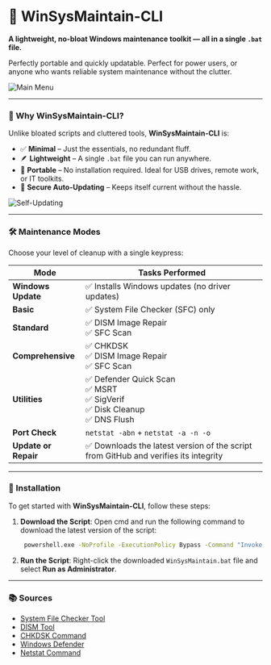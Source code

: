 # 🧰 WinSysMaintain-CLI

**A lightweight, no-bloat Windows maintenance toolkit — all in a single `.bat` file.**

Perfectly portable and quickly updatable.
Perfect for power users, or anyone who wants reliable system maintenance without the clutter.

![Main Menu](https://github.com/user-attachments/assets/5d7a8303-3644-4242-a1ed-efd615123ffc)

---

### 🔧 Why WinSysMaintain-CLI?

Unlike bloated scripts and cluttered tools, **WinSysMaintain-CLI** is:

- ✅ **Minimal** – Just the essentials, no redundant fluff.
- 🪶 **Lightweight** – A single `.bat` file you can run anywhere.
- 🚀 **Portable** – No installation required. Ideal for USB drives, remote work, or IT toolkits.
- 🔐 **Secure Auto-Updating** – Keeps itself current without the hassle.

![Self-Updating](https://github.com/user-attachments/assets/d41cc55c-018e-4a2e-9767-ca23a5f872b1)

---

### 🛠️ Maintenance Modes

Choose your level of cleanup with a single keypress:

| Mode             | Tasks Performed                                                                 |
|------------------|----------------------------------------------------------------------------------|
| **Windows Update** | ✅ Installs Windows updates (no driver updates)                                 |
| **Basic**        | ✅ System File Checker (SFC) only                                                |
| **Standard**     | ✅ DISM Image Repair<br>✅ SFC Scan                                               |
| **Comprehensive**| ✅ CHKDSK<br>✅ DISM Image Repair<br>✅ SFC Scan                                  |
| **Utilities**    | ✅ Defender Quick Scan<br>✅ MSRT<br>✅ SigVerif<br>✅ Disk Cleanup<br>✅ DNS Flush                |
| **Port Check**   | `netstat -abn` + `netstat -a -n -o`                                              |
| **Update or Repair** | ✅ Downloads the latest version of the script from GitHub and verifies its integrity |

---

### 🚀 Installation

To get started with **WinSysMaintain-CLI**, follow these steps:

1. **Download the Script**:
   Open cmd and run the following command to download the latest version of the script:
   ```cmd
    powershell.exe -NoProfile -ExecutionPolicy Bypass -Command "Invoke-WebRequest -Uri 'https://raw.githubusercontent.com/KristupasJon/WinSysMaintain-CLI/main/WinSysMaintain.bat' -OutFile 'WinSysMaintain.bat'"
   ```

2. **Run the Script**:
   Right-click the downloaded `WinSysMaintain.bat` file and select **Run as Administrator**.

---

### 📚 Sources

- [System File Checker Tool](https://support.microsoft.com/en-us/topic/use-the-system-file-checker-tool-to-repair-missing-or-corrupted-system-files-79aa86cb-ca52-166a-92a3-966e85d4094e)
- [DISM Tool](https://learn.microsoft.com/en-us/windows-hardware/manufacture/desktop/repair-a-windows-image)
- [CHKDSK Command](https://learn.microsoft.com/en-us/windows-server/administration/windows-commands/chkdsk)
- [Windows Defender](https://learn.microsoft.com/en-us/microsoft-365/security/defender-endpoint/microsoft-defender-antivirus-in-windows-10)
- [Netstat Command](https://learn.microsoft.com/en-us/windows-server/administration/windows-commands/netstat)
